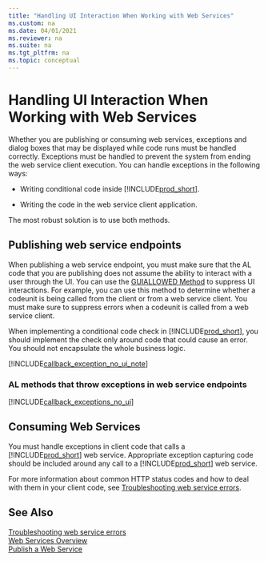 ```yaml
---
title: "Handling UI Interaction When Working with Web Services"
ms.custom: na
ms.date: 04/01/2021
ms.reviewer: na
ms.suite: na
ms.tgt_pltfrm: na
ms.topic: conceptual
---
```

# Handling UI Interaction When Working with Web Services

Whether you are publishing or consuming web services, exceptions and dialog boxes that may be displayed while code runs must be handled correctly. Exceptions must be handled to prevent the system from ending the web service client execution. You can handle exceptions in the following ways:  
  
-   Writing conditional code inside [!INCLUDE[prod_short](../developer/includes/prod_short.md)].  
  
-   Writing the code in the web service client application.  
  
 The most robust solution is to use both methods.  
  
## Publishing web service endpoints

When publishing a web service endpoint, you must make sure that the AL code that you are publishing does not assume the ability to interact with a user through the UI. You can use the [GUIALLOWED Method](../developer/methods-auto/library.md) to suppress UI interactions. For example, you can use this method to determine whether a codeunit is being called from the client or from a web service client. You must make sure to suppress errors when a codeunit is called from a web service client.  
  
When implementing a conditional code check in [!INCLUDE[prod_short](../developer/includes/prod_short.md)], you should implement the check only around code that could cause an error. You should not encapsulate the whole business logic.  

[!INCLUDE[callback_exception_no_ui_note](../includes/include-callback-exception-no-ui-note.md)]

  
### AL methods that throw exceptions in web service endpoints

[!INCLUDE[callback_exceptions_no_ui](../includes/include-callback-exceptions-no-ui.md)]

  
## Consuming Web Services  

You must handle exceptions in client code that calls a [!INCLUDE[prod_short](../developer/includes/prod_short.md)] web service. Appropriate exception capturing code should be included around any call to a [!INCLUDE[prod_short](../developer/includes/prod_short.md)] web service. 

For more information about common HTTP status codes and how to deal with them in your client code, see [Troubleshooting web service errors](./web-service-troubleshooting.md).
  
## See Also  
[Troubleshooting web service errors](web-service-troubleshooting.md)   
[Web Services Overview](web-services.md)   
[Publish a Web Service](publish-web-service.md)  